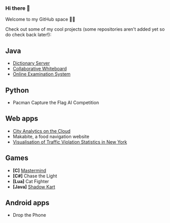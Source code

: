 ### Hi there 👋
Welcome to my GitHub space 👾🌈


Check out some of my cool projects (some repositories aren't added yet so do check back later!):


## Java
- [Dictionary Server](https://github.com/hedgehog7453/Dictionary-Server)
- [Collaborative Whiteboard](https://github.com/hedgehog7453/Collaborative-Whiteboard)
- [Online Examination System](https://github.com/hedgehog7453/Online-Examination-System)

## Python
- Pacman Capture the Flag AI Competition

## Web apps
- [City Analytics on the Cloud](https://github.com/hedgehog7453/City-Analytics-on-the-Cloud)
- Makabite, a food navigation website
- [Visualisation of Traffic Violation Statistics in New York](https://github.com/hedgehog7453/NY-Traffic-Violations-Visualisation)

## Games
- **[C]** [Mastermind](https://github.com/hedgehog7453/Mastermind)
- **[C#]** Chase the Light
- **[Lua]** Cat Fighter
- **[Java]** [Shadow Kart](https://github.com/hedgehog7453/Shadow-Kart-Rework)

## Android apps
- Drop the Phone


<!--
**hedgehog7453/hedgehog7453** is a ✨ _special_ ✨ repository because its `README.md` (this file) appears on your GitHub profile.

Here are some ideas to get you started:

- 🔭 I’m currently working on ...
- 🌱 I’m currently learning ...
- 👯 I’m looking to collaborate on ...
- 🤔 I’m looking for help with ...
- 💬 Ask me about ...
- 📫 How to reach me: ...
- 😄 Pronouns: ...
- ⚡ Fun fact: ...
-->
